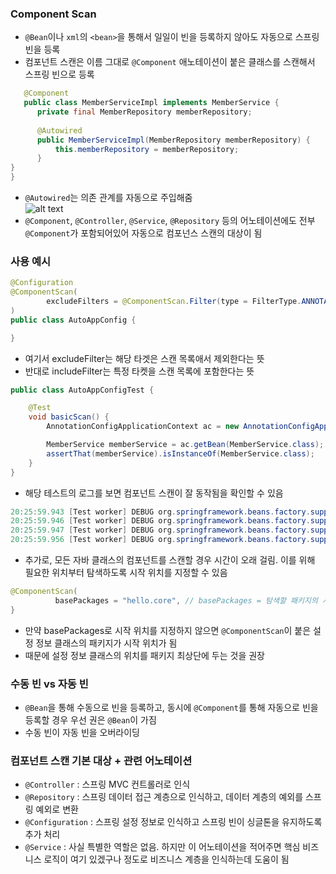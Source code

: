 ### Component Scan
* `@Bean`이나 `xml`의 `<bean>`을 통해서 일일이 빈을 등록하지 않아도 자동으로 스프링 빈을 등록
* 컴포넌트 스캔은 이름 그대로 `@Component` 애노테이션이 붙은 클래스를 스캔해서 스프링 빈으로 등록
``` java
   @Component
   public class MemberServiceImpl implements MemberService {
      private final MemberRepository memberRepository;
      
      @Autowired
      public MemberServiceImpl(MemberRepository memberRepository) {
          this.memberRepository = memberRepository;
      }
}
}
```
* `@Autowired`는 의존 관계를 자동으로 주입해줌   
![alt text](https://t1.daumcdn.net/cfile/tistory/21180341559E03A432)
* `@Component`, `@Controller`, `@Service`, `@Repository` 등의 어노테이션에도 전부 `@Component`가 포함되어있어 자동으로 컴포넌스 스캔의 대상이 됨


### 사용 예시

``` java
@Configuration
@ComponentScan(
        excludeFilters = @ComponentScan.Filter(type = FilterType.ANNOTATION, classes = Configuration.class)
)
public class AutoAppConfig {

}
```
* 여기서 excludeFilter는 해당 타겟은 스캔 목록애서 제외한다는 뜻
* 반대로 includeFilter는 특정 타켓을 스캔 목록에 포함한다는 뜻

``` java
public class AutoAppConfigTest {

    @Test
    void basicScan() {
        AnnotationConfigApplicationContext ac = new AnnotationConfigApplicationContext(AutoAppConfig.class);

        MemberService memberService = ac.getBean(MemberService.class);
        assertThat(memberService).isInstanceOf(MemberService.class);
    }
}
```
* 해당 테스트의 로그를 보면 컴포넌트 스캔이 잘 동작됨을 확인할 수 있음
``` java
20:25:59.943 [Test worker] DEBUG org.springframework.beans.factory.support.DefaultListableBeanFactory - Creating shared instance of singleton bean 'autoAppConfig'
20:25:59.946 [Test worker] DEBUG org.springframework.beans.factory.support.DefaultListableBeanFactory - Creating shared instance of singleton bean 'rateDiscountPolicy'
20:25:59.947 [Test worker] DEBUG org.springframework.beans.factory.support.DefaultListableBeanFactory - Creating shared instance of singleton bean 'memberServiceImpl'
20:25:59.956 [Test worker] DEBUG org.springframework.beans.factory.support.DefaultListableBeanFactory - Creating shared instance of singleton bean 'memoryMemberRepository'
```
* 추가로, 모든 자바 클래스의 컴포넌트를 스캔할 경우 시간이 오래 걸림. 이를 위해 필요한 위치부터 탐색하도록 시작 위치를 지정할 수 있음
``` java
@ComponentScan(
          basePackages = "hello.core", // basePackages = 탐색할 패키지의 시작 위치를 지정
}
```
* 만약 basePackages로 시작 위치를 지정하지 않으면 `@ComponentScan`이 붙은 설정 정보 클래스의 패키지가 시작 위치가 됨
* 때문에 설정 정보 클래스의 위치를 패키지 최상단에 두는 것을 권장

### 수동 빈 vs 자동 빈
* `@Bean`을 통해 수동으로 빈을 등록하고, 동시에 `@Component`를 통해 자동으로 빈을 등록할 경우
  우선 권은 `@Bean`이 가짐
* 수동 빈이 자동 빈을 오버라이딩

### 컴포넌트 스캔 기본 대상 + 관련 어노테이션
* `@Controller` : 스프링 MVC 컨트롤러로 인식
* `@Repository` : 스프링 데이터 접근 계층으로 인식하고, 데이터 계층의 예외를 스프링 예외로 변환
* `@Configuration` : 스프링 설정 정보로 인식하고 스프링 빈이 싱글톤을 유지하도록 추가 처리
* `@Service` : 사실 특별한 역할은 없음. 하지만 이 어노테이션을 적어주면 핵심 비즈니스 로직이 여기 있겠구나 정도로 비즈니스 계층을 인식하는데 도움이 됨
